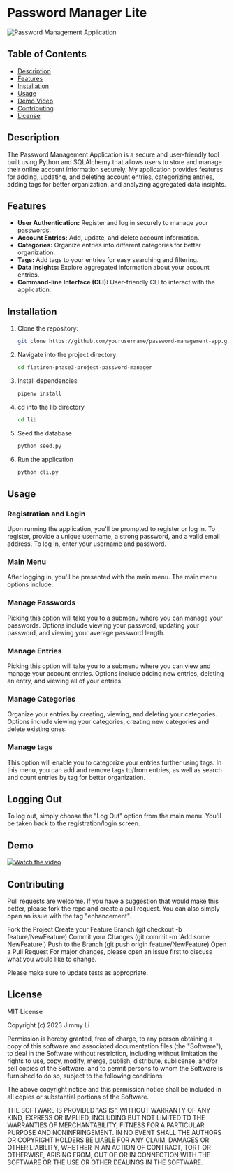# Password Manager Lite

![Password Management Application](https://github.com/jmyli562/flatiron-phase3-project-password-manager/assets/60550632/a46670b9-ccf3-4595-9878-521f90a913d1)

## Table of Contents

- [Description](#description)
- [Features](#features)
- [Installation](#installation)
- [Usage](#usage)
- [Demo Video](#demo)
- [Contributing](#contributing)
- [License](#license)

## Description

The Password Management Application is a secure and user-friendly tool built using Python and SQLAlchemy that allows users to store and manage their online account information securely. My application provides features for adding, updating, and deleting account entries, categorizing entries, adding tags for better organization, and analyzing aggregated data insights.

## Features

- **User Authentication:** Register and log in securely to manage your passwords.
- **Account Entries:** Add, update, and delete account information.
- **Categories:** Organize entries into different categories for better organization.
- **Tags:** Add tags to your entries for easy searching and filtering.
- **Data Insights:** Explore aggregated information about your account entries.
- **Command-line Interface (CLI):** User-friendly CLI to interact with the application.

## Installation

1. Clone the repository:
   ```bash
   git clone https://github.com/yourusername/password-management-app.git
   
2. Navigate into the project directory:
   ```bash
   cd flatiron-phase3-project-password-manager

3. Install dependencies
   ```bash
   pipenv install
   
4. cd into the lib directory
   ```bash
   cd lib
5. Seed the database
   ```bash
   python seed.py
6. Run the application
   ```bash
   python cli.py

## Usage
### Registration and Login
Upon running the application, you'll be prompted to register or log in.
To register, provide a unique username, a strong password, and a valid email address.
To log in, enter your username and password.
### Main Menu
After logging in, you'll be presented with the main menu. The main menu options include:

### Manage Passwords
Picking this option will take you to a submenu where you can manage your passwords.
Options include viewing your password, updating your password, and viewing your average password length.

### Manage Entries
Picking this option will take you to a submenu where you can view and manage your account entries.
Options include adding new entries, deleting an entry, and viewing all of your entries.

### Manage Categories
Organize your entries by creating, viewing, and deleting your categories.
Options include viewing your categories, creating new categories and delete existing ones.

### Manage tags
This option will enable you to categorize your entries further using tags.
In this menu, you can add and remove tags to/from entries, as well as search and count entries by tag for better organization.

## Logging Out
To log out, simply choose the "Log Out" option from the main menu.
You'll be taken back to the registration/login screen.
## Demo
[![Watch the video](https://img.youtube.com/vi/O8YjhyESclM/hqdefault.jpg)](https://www.youtube.com/embed/O8YjhyESclM)

## Contributing

Pull requests are welcome. If you have a suggestion that would make this better, please fork the repo and create a pull request. You can also simply open an issue with the tag "enhancement".

Fork the Project Create your Feature Branch (git checkout -b feature/NewFeature) Commit your Changes (git commit -m 'Add some NewFeature') Push to the Branch (git push origin feature/NewFeature) Open a Pull Request For major changes, please open an issue first to discuss what you would like to change.

Please make sure to update tests as appropriate.

## License
MIT License

Copyright (c) 2023 Jimmy Li

Permission is hereby granted, free of charge, to any person obtaining a copy of this software and associated documentation files (the "Software"), to deal in the Software without restriction, including without limitation the rights to use, copy, modify, merge, publish, distribute, sublicense, and/or sell copies of the Software, and to permit persons to whom the Software is furnished to do so, subject to the following conditions:

The above copyright notice and this permission notice shall be included in all copies or substantial portions of the Software.

THE SOFTWARE IS PROVIDED "AS IS", WITHOUT WARRANTY OF ANY KIND, EXPRESS OR IMPLIED, INCLUDING BUT NOT LIMITED TO THE WARRANTIES OF MERCHANTABILITY, FITNESS FOR A PARTICULAR PURPOSE AND NONINFRINGEMENT. IN NO EVENT SHALL THE AUTHORS OR COPYRIGHT HOLDERS BE LIABLE FOR ANY CLAIM, DAMAGES OR OTHER LIABILITY, WHETHER IN AN ACTION OF CONTRACT, TORT OR OTHERWISE, ARISING FROM, OUT OF OR IN CONNECTION WITH THE SOFTWARE OR THE USE OR OTHER DEALINGS IN THE SOFTWARE.
